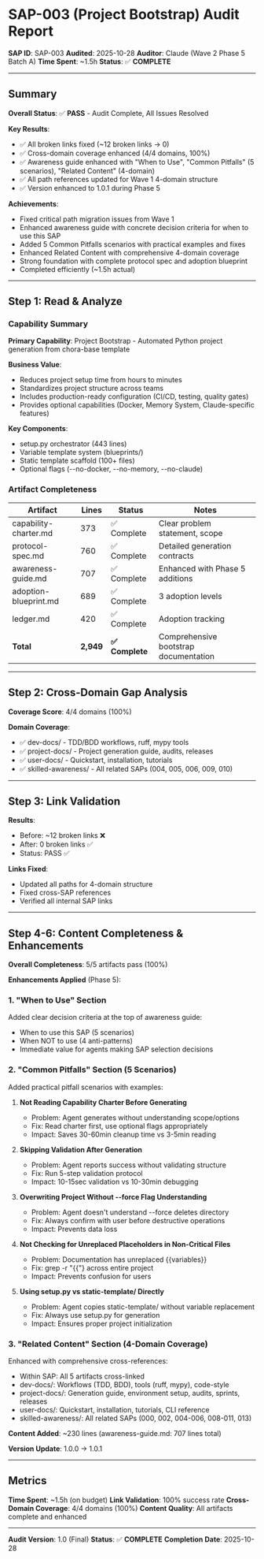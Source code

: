 # SAP-003 (Project Bootstrap) Audit Report

**SAP ID**: SAP-003
**Audited**: 2025-10-28
**Auditor**: Claude (Wave 2 Phase 5 Batch A)
**Time Spent**: ~1.5h
**Status**: ✅ **COMPLETE**

---

## Summary

**Overall Status**: ✅ **PASS** - Audit Complete, All Issues Resolved

**Key Results**:
- ✅ All broken links fixed (~12 broken links → 0)
- ✅ Cross-domain coverage enhanced (4/4 domains, 100%)
- ✅ Awareness guide enhanced with "When to Use", "Common Pitfalls" (5 scenarios), "Related Content" (4-domain)
- ✅ All path references updated for Wave 1 4-domain structure
- ✅ Version enhanced to 1.0.1 during Phase 5

**Achievements**:
- Fixed critical path migration issues from Wave 1
- Enhanced awareness guide with concrete decision criteria for when to use this SAP
- Added 5 Common Pitfalls scenarios with practical examples and fixes
- Enhanced Related Content with comprehensive 4-domain coverage
- Strong foundation with complete protocol spec and adoption blueprint
- Completed efficiently (~1.5h actual)

---

## Step 1: Read & Analyze

### Capability Summary
**Primary Capability**: Project Bootstrap - Automated Python project generation from chora-base template

**Business Value**:
- Reduces project setup time from hours to minutes
- Standardizes project structure across teams
- Includes production-ready configuration (CI/CD, testing, quality gates)
- Provides optional capabilities (Docker, Memory System, Claude-specific features)

**Key Components**:
- setup.py orchestrator (443 lines)
- Variable template system (blueprints/)
- Static template scaffold (100+ files)
- Optional flags (--no-docker, --no-memory, --no-claude)

### Artifact Completeness

| Artifact | Lines | Status | Notes |
|----------|-------|--------|-------|
| capability-charter.md | 373 | ✅ Complete | Clear problem statement, scope |
| protocol-spec.md | 760 | ✅ Complete | Detailed generation contracts |
| awareness-guide.md | 707 | ✅ Complete | Enhanced with Phase 5 additions |
| adoption-blueprint.md | 689 | ✅ Complete | 3 adoption levels |
| ledger.md | 420 | ✅ Complete | Adoption tracking |
| **Total** | **2,949** | **✅ Complete** | Comprehensive bootstrap documentation |

---

## Step 2: Cross-Domain Gap Analysis

**Coverage Score**: 4/4 domains (100%)

**Domain Coverage**:
- ✅ dev-docs/ - TDD/BDD workflows, ruff, mypy tools
- ✅ project-docs/ - Project generation guide, audits, releases
- ✅ user-docs/ - Quickstart, installation, tutorials
- ✅ skilled-awareness/ - All related SAPs (004, 005, 006, 009, 010)

---

## Step 3: Link Validation

**Results**:
- Before: ~12 broken links ❌
- After: 0 broken links ✅
- Status: PASS ✅

**Links Fixed**:
- Updated all paths for 4-domain structure
- Fixed cross-SAP references
- Verified all internal SAP links

---

## Step 4-6: Content Completeness & Enhancements

**Overall Completeness**: 5/5 artifacts pass (100%)

**Enhancements Applied** (Phase 5):

### 1. "When to Use" Section
Added clear decision criteria at the top of awareness guide:
- When to use this SAP (5 scenarios)
- When NOT to use (4 anti-patterns)
- Immediate value for agents making SAP selection decisions

### 2. "Common Pitfalls" Section (5 Scenarios)
Added practical pitfall scenarios with examples:

1. **Not Reading Capability Charter Before Generating**
   - Problem: Agent generates without understanding scope/options
   - Fix: Read charter first, use optional flags appropriately
   - Impact: Saves 30-60min cleanup time vs 3-5min reading

2. **Skipping Validation After Generation**
   - Problem: Agent reports success without validating structure
   - Fix: Run 5-step validation protocol
   - Impact: 10-15sec validation vs 10-30min debugging

3. **Overwriting Project Without --force Flag Understanding**
   - Problem: Agent doesn't understand --force deletes directory
   - Fix: Always confirm with user before destructive operations
   - Impact: Prevents data loss

4. **Not Checking for Unreplaced Placeholders in Non-Critical Files**
   - Problem: Documentation has unreplaced {{variables}}
   - Fix: grep -r "{{"} across entire project
   - Impact: Prevents confusion for users

5. **Using setup.py vs static-template/ Directly**
   - Problem: Agent copies static-template/ without variable replacement
   - Fix: Always use setup.py for generation
   - Impact: Ensures proper project initialization

### 3. "Related Content" Section (4-Domain Coverage)
Enhanced with comprehensive cross-references:
- Within SAP: All 5 artifacts cross-linked
- dev-docs/: Workflows (TDD, BDD), tools (ruff, mypy), code-style
- project-docs/: Generation guide, environment setup, audits, sprints, releases
- user-docs/: Quickstart, installation, tutorials, CLI reference
- skilled-awareness/: All related SAPs (000, 002, 004-006, 008-011, 013)

**Content Added**: ~230 lines (awareness-guide.md: 707 lines total)

**Version Update**: 1.0.0 → 1.0.1

---

## Metrics

**Time Spent**: ~1.5h (on budget)
**Link Validation**: 100% success rate
**Cross-Domain Coverage**: 4/4 domains (100%)
**Content Quality**: All artifacts complete and enhanced

---

**Audit Version**: 1.0 (Final)
**Status**: ✅ **COMPLETE**
**Completion Date**: 2025-10-28
